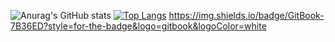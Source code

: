 
![Anurag's GitHub stats](https://github-readme-stats.vercel.app/api?username=ARMoreno99&show_icons=true&theme=dark)
[![Top Langs](https://github-readme-stats.vercel.app/api/top-langs/?username=ARMoreno99&layout=compact)](https://github.com/ARMoreno99/github-readme-stats)
https://img.shields.io/badge/GitBook-7B36ED?style=for-the-badge&logo=gitbook&logoColor=white
